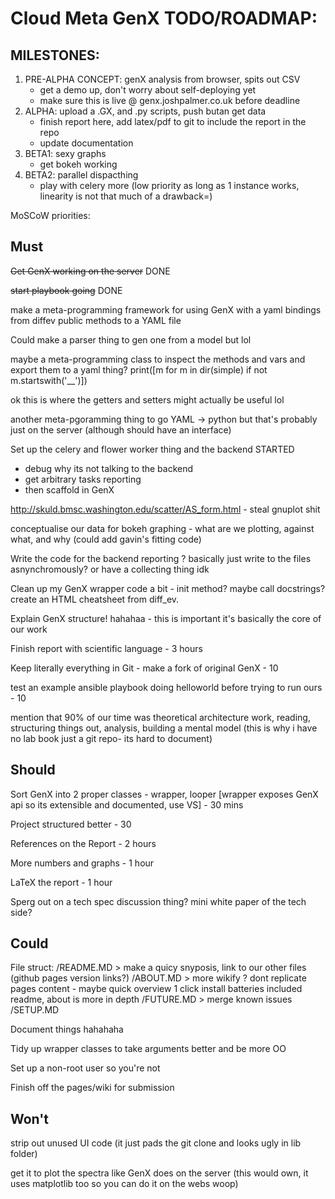 Cloud Meta GenX TODO/ROADMAP:
==============


## MILESTONES:

1) PRE-ALPHA CONCEPT: genX analysis from browser, spits out CSV
	* get a demo up, don't worry about self-deploying yet
	* make sure this is live @ genx.joshpalmer.co.uk before deadline
2) ALPHA: upload a .GX, and .py scripts, push butan get data
	* finish report here, add latex/pdf to git to include the report in the repo
	* update documentation
3) BETA1: sexy graphs
	* get bokeh working
4) BETA2: parallel dispacthing
	* play with celery more (low priority as long as 1 instance works, linearity is not that much of a drawback=)


MoSCoW priorities:

Must
-----
~~Get GenX working on the server~~ DONE 

~~start playbook going~~ DONE

make a meta-programming framework for using GenX with a 
yaml bindings from diffev public methods to a YAML file

Could make a parser thing to gen one from a model but lol

maybe a meta-programming class to inspect the methods and vars and export them to a yaml thing?
print([m for m in dir(simple) if not m.startswith('__')])

ok this is where the getters and setters might actually be useful lol

another meta-pgoramming thing to go YAML -> python but that's probably just on the server (although should have an interface)

Set up the celery and flower worker thing and the backend STARTED
- debug why its not talking to the backend
- get arbitrary tasks reporting
- then scaffold in GenX

http://skuld.bmsc.washington.edu/scatter/AS_form.html - steal gnuplot shit

conceptualise our data for bokeh graphing - what are we plotting, against what, and why (could add gavin's fitting code)

Write the code for the backend reporting ? basically just write to the files asnynchromously? or have a collecting thing idk

Clean up my GenX wrapper code a bit - init method? maybe call docstrings? create an HTML cheatsheet from diff_ev.

Explain GenX structure! hahahaa - this is important it's basically the core of our work

Finish report with scientific language - 3 hours

Keep literally everything in Git - make a fork of original GenX - 10

test an example ansible playbook doing helloworld before trying to run ours - 10

mention that 90% of our time was theoretical architecture work, reading, structuring things out, analysis, building a mental model (this is why i have no lab book just a git repo- its hard to document)

Should
------

Sort GenX into 2 proper classes - wrapper, looper [wrapper exposes GenX api so its extensible and documented, use VS] - 30 mins

Project structured better - 30 

References on the Report - 2 hours

More numbers and graphs - 1 hour

LaTeX the report - 1 hour

Sperg out on a tech spec discussion thing? mini white paper of the tech side?

Could
-----

File struct: 
/README.MD > make a quicy snyposis, link to our other files (github pages version links?)
/ABOUT.MD > more wikify ? dont replicate pages content - maybe quick overview 1 click install batteries included readme, about is more in depth
/FUTURE.MD > merge known issues
/SETUP.MD


Document things hahahaha

Tidy up wrapper classes to take arguments better and be more OO

Set up a non-root user so you're not 

Finish off the pages/wiki for submission


Won't
--------

strip out unused UI code (it just pads the git clone and looks ugly in lib folder)

get it to plot the spectra like GenX does on the server (this would own, it uses matplotlib too so you can do it on the webs woop)